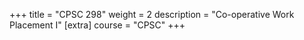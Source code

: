 +++
title = "CPSC 298"
weight = 2
description = "Co-operative Work Placement I"
[extra]
course = "CPSC"
+++